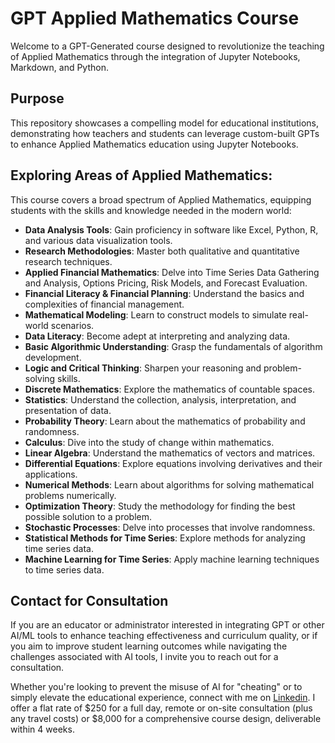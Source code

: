 # GPT Applied Mathematics Course
Welcome to a GPT-Generated course designed to revolutionize the teaching of Applied Mathematics through the integration of Jupyter Notebooks, Markdown, and Python.

## Purpose
This repository showcases a compelling model for educational institutions, demonstrating how teachers and students can leverage custom-built GPTs to enhance Applied Mathematics education using Jupyter Notebooks.

## Exploring Areas of Applied Mathematics:
This course covers a broad spectrum of Applied Mathematics, equipping students with the skills and knowledge needed in the modern world:

- **Data Analysis Tools**: Gain proficiency in software like Excel, Python, R, and various data visualization tools.
- **Research Methodologies**: Master both qualitative and quantitative research techniques.
- **Applied Financial Mathematics**: Delve into Time Series Data Gathering and Analysis, Options Pricing, Risk Models, and Forecast Evaluation.
- **Financial Literacy & Financial Planning**: Understand the basics and complexities of financial management.
- **Mathematical Modeling**: Learn to construct models to simulate real-world scenarios.
- **Data Literacy**: Become adept at interpreting and analyzing data.
- **Basic Algorithmic Understanding**: Grasp the fundamentals of algorithm development.
- **Logic and Critical Thinking**: Sharpen your reasoning and problem-solving skills.
- **Discrete Mathematics**: Explore the mathematics of countable spaces.
- **Statistics**: Understand the collection, analysis, interpretation, and presentation of data.
- **Probability Theory**: Learn about the mathematics of probability and randomness.
- **Calculus**: Dive into the study of change within mathematics.
- **Linear Algebra**: Understand the mathematics of vectors and matrices.
- **Differential Equations**: Explore equations involving derivatives and their applications.
- **Numerical Methods**: Learn about algorithms for solving mathematical problems numerically.
- **Optimization Theory**: Study the methodology for finding the best possible solution to a problem.
- **Stochastic Processes**: Delve into processes that involve randomness.
- **Statistical Methods for Time Series**: Explore methods for analyzing time series data.
- **Machine Learning for Time Series**: Apply machine learning techniques to time series data.

## Contact for Consultation
If you are an educator or administrator interested in integrating GPT or other AI/ML tools to enhance teaching effectiveness and curriculum quality, or if you aim to improve student learning outcomes while navigating the challenges associated with AI tools, I invite you to reach out for a consultation. 

Whether you're looking to prevent the misuse of AI for "cheating" or to simply elevate the educational experience, connect with me on [Linkedin](https://www.linkedin.com/in/brett-hans-mcmurdy/). I offer a flat rate of $250 for a full day, remote or on-site consultation (plus any travel costs) or $8,000 for a comprehensive course design, deliverable within 4 weeks.
